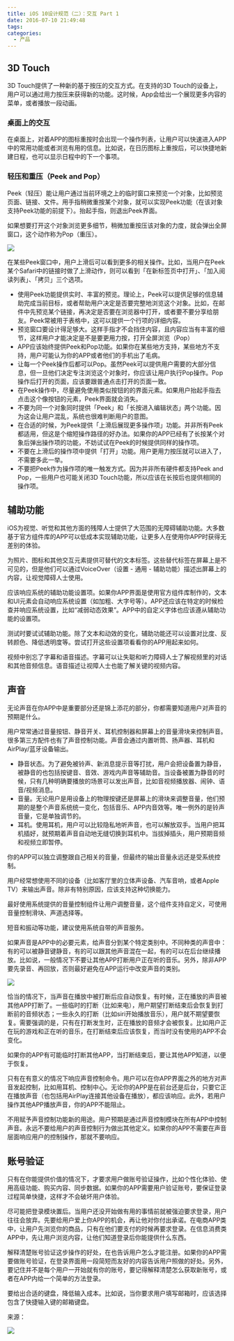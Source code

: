 ```yaml
---
title: iOS 10设计规范（二）：交互 Part 1
date: 2016-07-10 21:49:48
tags:
categories:
  - 产品
---
```


## 3D Touch

3D Touch提供了一种新的基于按压的交互方式。在支持的3D Touch的设备上，用户可以通过用力按压来获得新的功能。这时候，App会给出一个展现更多内容的菜单，或者播放一段动画。

### 桌面上的交互

在桌面上，对着APP的图标重按时会出现一个操作列表，让用户可以快速进入APP中的常用功能或者浏览有用的信息。比如说，在日历图标上重按后，可以快捷地新建日程，也可以显示日程中的下一个事项。

### 轻压和重压（Peek and Pop）

Peek（轻压）能让用户通过当前环境之上的临时窗口来预览一个对象，比如预览页面、链接、文件。用手指稍微重按某个对象，就可以实现Peek功能（在该对象支持Peek功能的前提下）。抬起手指，则退出Peek界面。

如果想要打开这个对象浏览更多细节，稍微加重按压该对象的力度，就会弹出全屏窗口，这个动作称为Pop（重压）。

![](http://pics.naaln.com/blog/2019-01-14-32446.jpg)

在某些Peek窗口中，用户上滑后可以看到更多的相关操作。比如，当用户在Peek某个Safari中的链接时做了上滑动作，则可以看到「在新标签页中打开」、「加入阅读列表」、「拷贝」三个选项。

- 使用Peek功能提供实时、丰富的预览。理论上，Peek可以提供足够的信息辅助完成当前目标，或者帮助用户决定是否要完整地浏览这个对象。比如，在邮件中先预览某个链接，再决定是否要在浏览器中打开，或者要不要分享给朋友。Peek常被用于表格中，这可以提供一个行项的详细内容。
- 预览窗口要设计得足够大。这样手指才不会挡住内容，且内容应当有丰富的细节，这样用户才能决定是不是要更用力按，打开全屏浏览（Pop）
- APP应该始终提供Peek和Pop功能。如果你在某些地方支持，某些地方不支持，用户可能认为你的APP或者他们的手机出了毛病。
- 让每一个Peek操作后都可以Pop。虽然Peek可以提供用户需要的大部分信息，但一旦他们决定专注浏览这个对象时，你应该让用户执行Pop操作。Pop操作后打开的页面，应该要跟普通点击打开的页面一致。
- 在Peek操作中，尽量避免使用类似按钮的的界面元素。如果用户抬起手指去点击这个像按钮的元素，Peek界面就会消失。
- 不要为同一个对象同时提供「Peek」和「长按进入编辑状态」两个功能。因为这会让用户混乱，系统也很难判断用户的意图。
- 在合适的时候，为Peek提供「上滑后展现更多操作项」功能。并非所有Peek都适用，但这是个缩短操作路径的好办法。如果你的APP已经有了长按某个对象后弹出操作项的功能，不妨试试在Peek的时候提供同样的操作项。
- 不要在上滑后的操作项中提供「打开」功能。用户更用力按压就可以进入了，不需要多此一举。
- 不要把Peek作为操作项的唯一触发方式。因为并非所有硬件都支持Peek and Pop，一些用户也可能关闭3D Touch功能，所以应该在长按后也提供相同的操作项。

## 辅助功能

iOS为视觉、听觉和其他方面的残障人士提供了大范围的无障碍辅助功能。大多数基于官方组件库的APP可以低成本实现辅助功能，让更多人在使用你APP时获得无差别的体验。

为照片、图标和其他交互元素提供可替代的文本标签。这些替代标签在屏幕上是不可见的，但是他们可以通过VoiceOver（设置 - 通用 - 辅助功能）描述出屏幕上的内容，让视觉障碍人士使用。

应该响应系统的辅助功能设置项。如果你APP界面是使用官方组件库制作的，文本和UI元素会自动响应系统设置（如加粗、大字号等）。APP还应该在特定的时候检查并响应系统设置，比如“减弱动态效果”。APP中的自定义字体也应该遵从辅助功能的设置项。

测试时要试试辅助功能。除了文本和动效的变化，辅助功能还可以设置对比度、反转颜色、降低透明度等。尝试打开这些设置项看看你的APP用起来如何。

视频中别忘了字幕和语音描述。字幕可以让失聪和听力障碍人士了解视频里的对话和其他音频信息。语音描述让视障人士也能了解关键的视频内容。

## 声音

无论声音在你APP中是重要部分还是锦上添花的部分，你都需要知道用户对声音的预期是什么。

用户常常通过音量按钮、静音开关、耳机控制器和屏幕上的音量滑块来控制声音。很多第三方配件也有了声音控制功能。声音会通过内置听筒、扬声器、耳机和AirPlay/蓝牙设备输出。

- 静音状态。为了避免被铃声、新消息提示音等打扰，用户会把设备置为静音，被静音的也包括按键音、音效、游戏内声音等辅助音。当设备被置为静音的时候，只有几种明确要播放的场景可以发出声音，比如音视频播放器、闹钟、语音/视频消息。
- 音量。无论用户是用设备上的物理按键还是屏幕上的滑块来调整音量，他们预期的是整个声音系统统一变化，包括音乐、APP内音效等。唯一例外的是铃声音量，它是单独调节的。
- 耳机。使用耳机，用户可以比较隐私地听声音，也可以解放双手。当用户把耳机插好，就预期着声音自动地无缝切换到耳机中。当拔掉插头，用户预期音频和视频立即暂停。

你的APP可以独立调整跟自己相关的音量，但最终的输出音量永远还是受系统控制。

用户经常想使用不同的设备（比如客厅里的立体声设备、汽车音响，或者Apple TV）来输出声音。除非有特别原因，应该支持这种切换能力。

最好使用系统提供的音量控制组件让用户调整音量，这个组件支持自定义，可使用音量控制滑块、声道选择等。

短音和振动等功能，建议使用系统自带的声音服务。

如果声音是APP中的必要元素，给声音分到某个特定类别中。不同种类的声音中：有的可以被静音键静音，有的可以跟其他声音混在一起，有的可以在后台继续播放。比如说，一般情况下不要让其他APP打断用户正在听的音乐。另外，除非APP要先录音、再回放，否则最好避免在APP运行中改变声音的类别。

![](http://pics.naaln.com/blog/2019-01-14-032447.jpg)

恰当的情况下，当声音在播放中被打断后应自动恢复。有时候，正在播放的声音被其他APP打断了。一些临时的打断（比如来电），用户期望打断结束后会恢复到打断前的音频状态；一些永久的打断（比如siri开始播放音乐），用户就不期望要恢复。需要强调的是，只有在打断发生时，正在播放的音频才会被恢复。比如用户正在玩的游戏和正在听的音乐，在打断结束后应该恢复，而当时没有使用的APP不会变化。

如果你的APP有可能临时打断其他APP，当打断结束后，要让其他APP知道，以便于恢复。

只有在有意义的情况下响应声音控制命令。用户可以在你APP界面之外的地方对声音发起控制，比如用耳机、控制中心。无论你的APP是在前台还是后台，只要它正在播放声音（也包括用AirPlay连接其他设备在播放），都应该响应。此外，若用户操作其他APP播放声音，你的APP不能阻止。

不用赋予声音控制功能新的用途。用户预期是通过声音控制模块在所有APP中控制声音。永远不要给用户的声音控制行为做出其他定义。如果你的APP不需要在声音层面响应用户的控制操作，那就不要响应。

## 账号验证

只有在你能提供价值的情况下，才要求用户做账号验证操作，比如个性化体验、使用高级功能、购买内容、同步数据。如果你的APP需要用户验证账号，要保证登录过程简单快捷，这样才不会破坏用户体验。

尽可能把登录模块置后。当用户还没开始做有用的事情前就被强迫要求登录，用户往往会放弃。先要给用户爱上你APP的机会，再让他对你付出承诺。在电商APP类中，让用户先浏览你的商品，只有在他们要支付的时候再要求登录。在信息消费类APP中，先让用户浏览内容，让他们知道登录后你能提供什么东西。

解释清楚账号验证这步操作的好处，在也告诉用户怎么才能注册。如果你的APP需要做账号验证，在登录界面用一段简短而友好的内容告诉用户照做的好处。另外，要记住并不是每个用户一开始就有你的账号，要记得解释清楚怎么获取新账号，或者在APP内给一个简单的方法登录。

要给出合适的键盘，降低输入成本。比如说，当你要求用户填写邮箱时，应该选择包含了快捷输入键的邮箱键盘。

来源：

![](http://pics.naaln.com/blog/2019-01-14-032448.jpg)